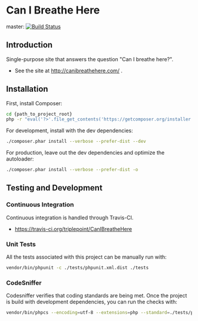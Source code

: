 # Can I Breathe Here
master: [![Build Status](https://travis-ci.org/triplepoint/CanIBreatheHere.png?branch=master)](https://travis-ci.org/triplepoint/CanIBreatheHere)

## Introduction
Single-purpose site that answers the question "Can I breathe here?".
- See the site at http://canibreathehere.com/ .

## Installation
First, install Composer:

``` bash
cd {path_to_project_root}
php -r "eval('?>'.file_get_contents('https://getcomposer.org/installer'));"
```
For development, install with the dev dependencies:

``` bash
./composer.phar install --verbose --prefer-dist --dev
```
For production, leave out the dev dependencies and optimize the autoloader:

``` bash
./composer.phar install --verbose --prefer-dist -o
```

## Testing and Development
### Continuous Integration
Continuous integration is handled through Travis-CI.
- https://travis-ci.org/triplepoint/CanIBreatheHere

### Unit Tests
All the tests associated with this project can be manually run with:

``` bash
vendor/bin/phpunit -c ./tests/phpunit.xml.dist ./tests
```

### CodeSniffer
Codesniffer verifies that coding standards are being met.  Once the project is build with development dependencies, you can run the checks with:

``` bash
vendor/bin/phpcs --encoding=utf-8 --extensions=php --standard=./tests/phpcs.xml -nsp ./
```
